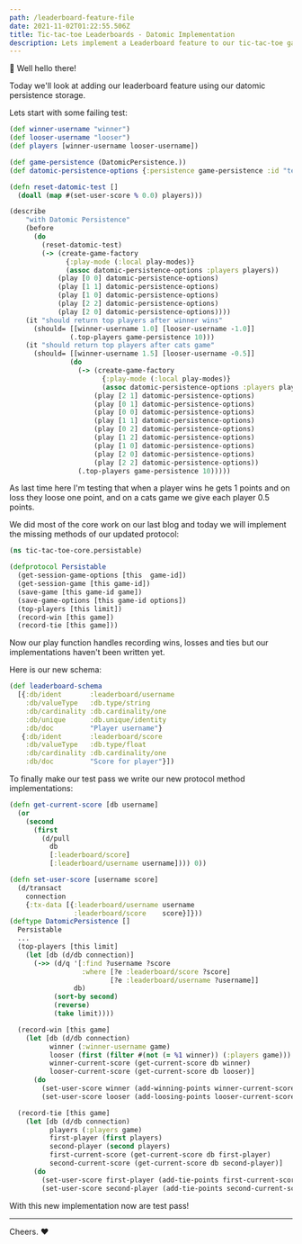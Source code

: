 ```yaml
---
path: /leaderboard-feature-file
date: 2021-11-02T01:22:55.506Z
title: Tic-tac-toe Leaderboards - Datomic Implementation
description: Lets implement a Leaderboard feature to our tic-tac-toe game using our datomic persistence.
---
```



👋 Well hello there!

Today we'll look at adding our leaderboard feature using our datomic persistence storage.

Lets start with some failing test:

```clojure
(def winner-username "winner")
(def looser-username "looser")
(def players [winner-username looser-username])

(def game-persistence (DatomicPersistence.))
(def datomic-persistence-options {:persistence game-persistence :id "test-id"})

(defn reset-datomic-test []
  (doall (map #(set-user-score % 0.0) players)))

(describe
    "with Datomic Persistence"
    (before
      (do
        (reset-datomic-test)
        (-> (create-game-factory
              {:play-mode (:local play-modes)}
              (assoc datomic-persistence-options :players players))
            (play [0 0] datomic-persistence-options)
            (play [1 1] datomic-persistence-options)
            (play [1 0] datomic-persistence-options)
            (play [2 2] datomic-persistence-options)
            (play [2 0] datomic-persistence-options))))
    (it "should return top players after winner wins"
      (should= [[winner-username 1.0] [looser-username -1.0]]
               (.top-players game-persistence 10)))
    (it "should return top players after cats game"
      (should= [[winner-username 1.5] [looser-username -0.5]]
               (do
                 (-> (create-game-factory
                       {:play-mode (:local play-modes)}
                       (assoc datomic-persistence-options :players players))
                     (play [2 1] datomic-persistence-options)
                     (play [0 1] datomic-persistence-options)
                     (play [0 0] datomic-persistence-options)
                     (play [1 1] datomic-persistence-options)
                     (play [0 2] datomic-persistence-options)
                     (play [1 2] datomic-persistence-options)
                     (play [1 0] datomic-persistence-options)
                     (play [2 0] datomic-persistence-options)
                     (play [2 2] datomic-persistence-options))
                 (.top-players game-persistence 10)))))
```

As last time here I'm testing that when a player wins he gets 1 points and on loss they loose one point, and on a cats game 
we give each player 0.5 points.

We did most of the core work on our last blog and today we will implement the missing methods of our updated protocol:
```clojure
(ns tic-tac-toe-core.persistable)

(defprotocol Persistable
  (get-session-game-options [this  game-id])
  (get-session-game [this game-id])
  (save-game [this game-id game])
  (save-game-options [this game-id options])
  (top-players [this limit])
  (record-win [this game])
  (record-tie [this game]))
```

Now our play function handles recording wins, losses and ties but our implementations haven't been written yet.


Here is our new schema:
```clojure
(def leaderboard-schema
  [{:db/ident       :leaderboard/username
    :db/valueType   :db.type/string
    :db/cardinality :db.cardinality/one
    :db/unique      :db.unique/identity
    :db/doc         "Player username"}
   {:db/ident       :leaderboard/score
    :db/valueType   :db.type/float
    :db/cardinality :db.cardinality/one
    :db/doc         "Score for player"}])
```

To finally make our test pass we write our new protocol method implementations:

```clojure
(defn get-current-score [db username]
  (or
    (second
      (first
        (d/pull
          db
          [:leaderboard/score]
          [:leaderboard/username username]))) 0))

(defn set-user-score [username score]
  (d/transact
    connection
    {:tx-data [{:leaderboard/username username
                :leaderboard/score    score}]}))
(deftype DatomicPersistence []
  Persistable
  ...
  (top-players [this limit]
    (let [db (d/db connection)]
      (->> (d/q '[:find ?username ?score
                  :where [?e :leaderboard/score ?score]
                         [?e :leaderboard/username ?username]]
                db)
           (sort-by second)
           (reverse)
           (take limit))))

  (record-win [this game]
    (let [db (d/db connection)
          winner (:winner-username game)
          looser (first (filter #(not (= %1 winner)) (:players game)))
          winner-current-score (get-current-score db winner)
          looser-current-score (get-current-score db looser)]
      (do
        (set-user-score winner (add-winning-points winner-current-score))
        (set-user-score looser (add-loosing-points looser-current-score)))))

  (record-tie [this game]
    (let [db (d/db connection)
          players (:players game)
          first-player (first players)
          second-player (second players)
          first-current-score (get-current-score db first-player)
          second-current-score (get-current-score db second-player)]
      (do
        (set-user-score first-player (add-tie-points first-current-score))
        (set-user-score second-player (add-tie-points second-current-score))))))
```


With this new implementation now are test pass!
_____

Cheers.
❤️

